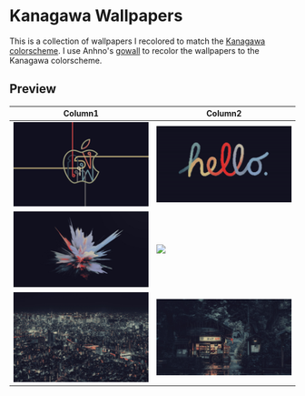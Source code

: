 # Kanagawa Wallpapers

This is a collection of wallpapers I recolored to match the [Kanagawa colorscheme](https://github.com/rebelot/kanagawa.nvim). I use Anhno's [gowall](https://github.com/Achno/gowall?tab=readme-ov-file) to recolor the wallpapers to the Kanagawa colorscheme.

## Preview

| Column1                                              | Column2                                                |
| ---------------------------------------------------- | ------------------------------------------------------ |
| ![](wallpapers/landscape/wallpaper-06-landscape.png) | ![](./wallpapers/landscape/wallpaper-01-landscape.png) |
| ![](wallpapers/landscape/wallpaper-04-landscape.jpg) | ![](./wallpapers/landscape/wallpaper-12-landscape.png) |
| ![](wallpapers/landscape/wallpaper-08-landscape.jpg) | ![](./wallpapers/landscape/wallpaper-07-landscape.jpg) |
